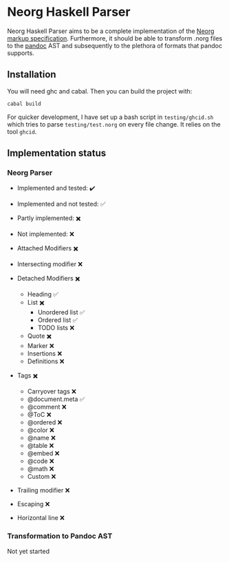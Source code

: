 # Neorg Haskell Parser

Neorg Haskell Parser aims to be a complete implementation of the [Neorg markup specification](https://github.com/nvim-neorg/neorg/blob/main/docs/NFF-0.1-spec.md). Furthermore, it should be able to transform .norg files to the [pandoc](https://github.com/jgm/pandoc) AST and subsequently to the plethora of formats that pandoc supports.

## Installation

You will need ghc and cabal. Then you can build the project with:
```bash
cabal build
```

For quicker development, I have set up a bash script in `testing/ghcid.sh` which tries to parse `testing/test.norg` on every file change. It relies on the tool `ghcid`. 

## Implementation status

### Neorg Parser

- Implemented and tested: :heavy_check_mark:
- Implemented and not tested: :white_check_mark: 
- Partly implemented: :heavy_multiplication_x:
- Not implemented: :x:


- Attached Modifiers :heavy_multiplication_x:
- Intersecting modifier :x:
- Detached Modifiers :heavy_multiplication_x:
  - Heading :white_check_mark:
  - List :heavy_multiplication_x:
    - Unordered list :white_check_mark:
    - Ordered list :white_check_mark:
    - TODO lists :x:
  - Quote :heavy_multiplication_x:
  - Marker :x:
  - Insertions :x:
  - Definitions :x:
- Tags :heavy_multiplication_x:
  - Carryover tags :x:
  - @document.meta :white_check_mark:
  - @comment :x:
  - @ToC :x:
  - @ordered :x:
  - @color :x:
  - @name :x:
  - @table :x:
  - @embed :x:
  - @code :x:
  - @math :x:
  - Custom :x:
- Trailing modifier :x:
- Escaping :x:
- Horizontal line :x:

### Transformation to Pandoc AST

Not yet started

